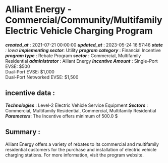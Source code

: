 # Alliant Energy - Commercial/Community/Multifamily Electric Vehicle Charging Program 
 ***created_at*** : 2021-07-21 00:00:00 
 ***updated_at*** : 2023-05-24 16:57:46 
 ***state** : Iowa 
 **implementing sector***: Utility 
 ***program category*** : Financial Incentive 
 ***program type*** : Rebate Program 
 ***sector*** : Commercial, Multifamily Residential 
 ***administrator*** : Alliant Energy 
 ***Incentive Amount*** : Single-Port EVSE: $500  
Dual-Port EVSE: $1,000  
Dual-Port Networked EVSE: $1,500  

 
 ## incentive data : 
 ***Technologies*** : Level-2 Electric Vehicle Service Equipment 
 ***Sectors*** : Commercial, Multifamily Residential, Commercial, Multifamily Residential 
 ***Parameters***: The Incentive offers minimum of 500.0 $ 
 
 ## Summary : 
 Alliant Energy offers a variety of rebates to its commercial and multifamily
residential customers for the purchase and installation of electric vehicle
charging stations. For more information, visit the program website.

 
 